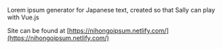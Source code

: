 Lorem ipsum generator for Japanese text, created so that Sally can play with Vue.js

Site can be found at [https://nihongoipsum.netlify.com/](https://nihongoipsum.netlify.com/)
